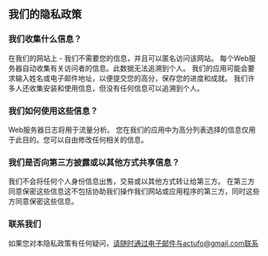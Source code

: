 ## 我们的隐私政策

### 我们收集什么信息？

在我们的网站上 - 我们不需要您的信息，并且可以匿名访问该网站。
每个Web服务器自动收集有关访问者的信息。此数据无法追溯到个人。
我们的应用可能会要求输入姓名或电子邮件地址，以便提交您的高分，保存您的进度和成就。
我们许多人还收集安装和使用信息，但没有任何信息可以追溯到个人。

### 我们如何使用这些信息？

Web服务器日志将用于流量分析。
您在我们的应用中为高分列表选择的信息仅用于此目的。您可以自由修改任何相关的信息。

### 我们是否向第三方披露或以其他方式共享信息？

我们不会将任何个人身份信息出售，交易或以其他方式转让给第三方。
在第三方同意保密这些信息这不包括协助我们操作我们网站或应用程序的第三方，同时这些方同意保密这些信息。

### 联系我们

如果您对本隐私政策有任何疑问，请随时通过电子邮件与actufo@gmail.com联系
